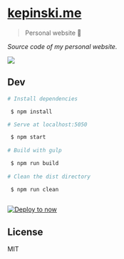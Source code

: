 # [kepinski.me](https://kepinski.me)

> Personal website 🚀

*Source code of my personal website.*

![](https://github.com/xxczaki/kepinski.me/blob/master/screenshot.png)

## Dev

``` bash
# Install dependencies

 $ npm install

# Serve at localhost:5050 

 $ npm start
 
# Build with gulp

 $ npm run build
 
# Clean the dist directory

 $ npm run clean
 
```

[![Deploy to now](https://deploy.now.sh/static/button.svg)](https://deploy.now.sh/?repo=https://github.com/xxczaki/kepinski.me)

## License

MIT
